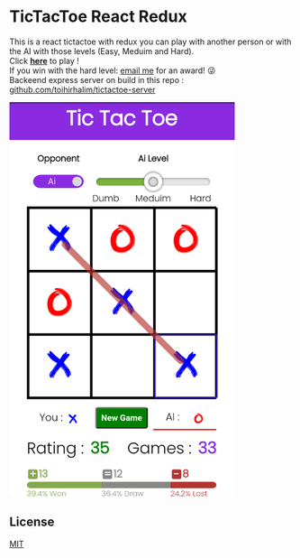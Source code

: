 # TicTacToe React Redux
This is a react tictactoe with redux you can play with another person or with the AI with those levels (Easy, Meduim and Hard).  
Click [**here**](https://toihirhalim.github.io/tictactoe-react-redux) to play !  
If you win with the hard level: <a href="mailto:toihirhalim.contact@gmail.com">email me</a> for an award! 😜  
Backeend express server on build in this repo : [github.com/toihirhalim/tictactoe-server](https://github.com/toihirhalim/tictactoe-server)   
  
<img src="public/tictactoe.png" width="400px">  

## License

[MIT](LICENSE)
